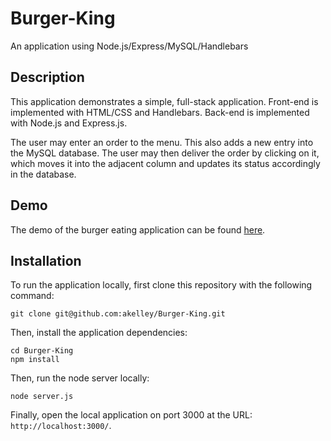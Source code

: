 # Burger-King
An application using Node.js/Express/MySQL/Handlebars

## Description

This application demonstrates a simple, full-stack application. Front-end is implemented with HTML/CSS and Handlebars. Back-end is implemented with Node.js and Express.js. 

The user may enter an order to the menu. This also adds a new entry into the MySQL database. The user may then deliver the order by clicking on it, which moves it into the adjacent column and updates its status accordingly in the database.

## Demo

The demo of the burger eating application can be found [here](https://limitless-badlands-52412.herokuapp.com/).

## Installation

To run the application locally, first clone this repository with the following command:

	git clone git@github.com:akelley/Burger-King.git
	
Then, install the application dependencies:

	cd Burger-King
	npm install
	
Then, run the node server locally:

	node server.js
	
Finally, open the local application on port 3000 at the URL: `http://localhost:3000/`.
